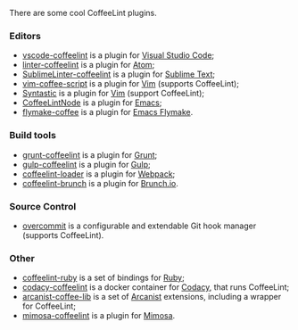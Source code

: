 
There are some cool CoffeeLint plugins.

### Editors

- [vscode-coffeelint](https://marketplace.visualstudio.com/items?itemName=slb235.vscode-coffeelint) is a plugin for [Visual Studio Code](https://code.visualstudio.com/);
- [linter-coffeelint](https://atom.io/packages/linter-coffeelint) is a plugin for [Atom](https://atom.io/);
- [SublimeLinter-coffeelint](https://packagecontrol.io/packages/SublimeLinter-coffeelint) is a plugin for [Sublime Text](https://www.sublimetext.com/);
- [vim-coffee-script](https://github.com/kchmck/vim-coffee-script) is a plugin for [Vim](https://www.vim.org/) (supports CoffeeLint);
- [Syntastic](https://github.com/vim-syntastic/syntastic) is a plugin for [Vim](https://www.vim.org/) (support CoffeeLint);
- [CoffeeLintNode](https://github.com/ajkavanagh/coffeelintnode) is a plugin for [Emacs](https://www.gnu.org/software/emacs/);
- [flymake-coffee](https://github.com/purcell/flymake-coffee) is a plugin for [Emacs Flymake](https://www.gnu.org/software/emacs/manual/html_node/flymake/index.html).

### Build tools

- [grunt-coffeelint](https://www.npmjs.com/package/grunt-coffeelint) is a plugin for [Grunt](https://gruntjs.com/);
- [gulp-coffeelint](https://www.npmjs.com/package/gulp-coffeelint) is a plugin for [Gulp](https://gulpjs.com/);
- [coffeelint-loader](https://www.npmjs.com/package/coffeelint-loader) is a plugin for [Webpack](https://webpack.js.org/);
- [coffeelint-brunch](https://www.npmjs.com/package/coffeelint-brunch) is a plugin for [Brunch.io](https://brunch.io/).

### Source Control

- [overcommit](https://github.com/sds/overcommit) is a configurable and extendable Git hook manager (supports CoffeeLint).

### Other

- [coffeelint-ruby](https://rubygems.org/gems/coffeelint) is a set of bindings for [Ruby](https://www.ruby-lang.org/);
- [codacy-coffeelint](https://github.com/codacy/codacy-coffeelint) is a docker container for [Codacy](https://www.codacy.com/), that runs CoffeeLint;
- [arcanist-coffee-lib](https://github.com/synaway/arcanist-coffee-lib) is a set of [Arcanist](https://github.com/phacility/arcanist) extensions, including a wrapper for CoffeeLint;
- [mimosa-coffeelint](https://github.com/dbashford/mimosa-coffeelint) is a plugin for [Mimosa](https://mimosa.io/).

